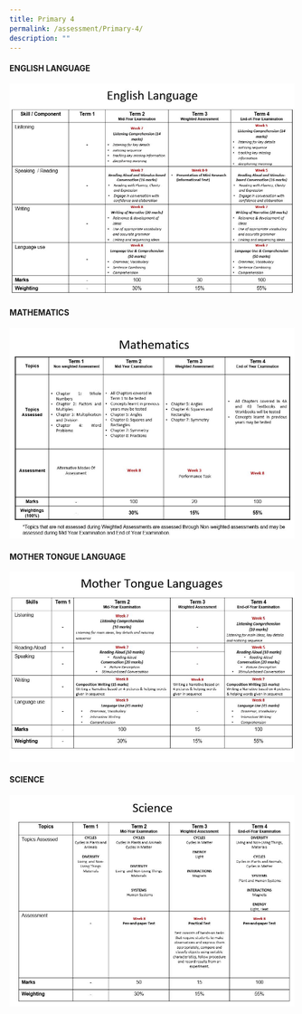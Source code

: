 ```yaml
---
title: Primary 4
permalink: /assessment/Primary-4/
description: ""
---
```

#### **ENGLISH LANGUAGE**

![](/images/Fuhua%20Experience/Teaching%20and%20Learning%20@%20Fuhua/Assessment/Primary%204/A1.jpg)

#### **MATHEMATICS**

![](/images/Fuhua%20Experience/Teaching%20and%20Learning%20@%20Fuhua/Assessment/Primary%204/A2.jpg)

#### **MOTHER TONGUE LANGUAGE**

![](/images/Fuhua%20Experience/Teaching%20and%20Learning%20@%20Fuhua/Assessment/Primary%204/A3.jpg)

#### **SCIENCE**

![](/images/Fuhua%20Experience/Teaching%20and%20Learning%20@%20Fuhua/Assessment/Primary%204/A4.jpg)